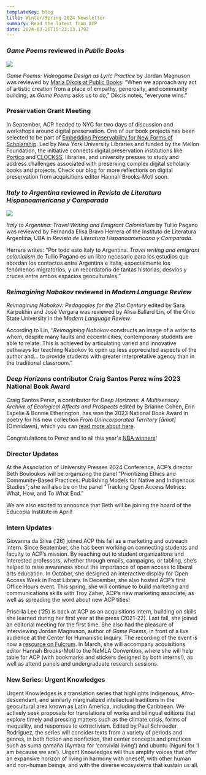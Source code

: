 ```yaml
---
templateKey: blog
title: Winter/Spring 2024 Newsletter
summary: Read the latest from ACP
date: 2024-03-26T15:23:13.179Z
---
```

### *Game Poems* ﻿reviewed in *Public Books*

![](assets/magnuson_cover_front_small.jpg)

*Game Poems: Videogame Design as Lyric Practice* by Jordan Magnuson was reviewed by [Maria Dikcis at Public Books](https://r20.rs6.net/tn.jsp?f=001GTx3jh-L6qd_1f-eFfDDaV60I4dJKYLFqmLqBHddFNuvatJLAablTswmC9N-VkR7ym0UfpUADjIA6alWLOcBRs-5XfOaju494f6bJnu9iX1Tynfj7pGH6IIcUqrf6lWmyq_KH2GYcIip13ySr4p2ouKyQimRlyDbnrFrPKR_rvoDRijgauOkW5PU4gS7ZpRO6CO42KmFKfo=&c=_VhwW0EXlpiUbq-HNRSs1dT6rmtIj8BehZeY7yM4FuqAnK8aHpBSZw==&ch=QucXrKT2LlEQShDcwfw81LfzJS7axTYVnJ4rkAwgvJpF3gbB-XeJcw==): “When we approach any act of artistic creation from a place of empathy, generosity, and community building, as *Game Poems* asks us to do,” Dikcis notes, “everyone wins.”

### Preservation Grant Meeting

In September, ACP headed to NYC for two days of discussion and workshops around digital preservation. One of our book projects has been selected to be part of [Embedding Preservability for New Forms of Scholarship](https://wp.nyu.edu/embedding_preservability/). Led by New York University Libraries and funded by the Mellon Foundation, the initiative connects digital preservation institutions like [Portico](https://r20.rs6.net/tn.jsp?f=001GTx3jh-L6qd_1f-eFfDDaV60I4dJKYLFqmLqBHddFNuvatJLAablTswmC9N-VkR70oaMIRM53ui5XTwLq3ZHikZnrDNUqAh4Ly-RSehXdGZ9-lVbtnEimqvnHQY4R0i17XAN37cbZYJhp1yTOlv7PQ==&c=_VhwW0EXlpiUbq-HNRSs1dT6rmtIj8BehZeY7yM4FuqAnK8aHpBSZw==&ch=QucXrKT2LlEQShDcwfw81LfzJS7axTYVnJ4rkAwgvJpF3gbB-XeJcw==) and [CLOCKSS](https://r20.rs6.net/tn.jsp?f=001GTx3jh-L6qd_1f-eFfDDaV60I4dJKYLFqmLqBHddFNuvatJLAablTswmC9N-VkR74Ibc-vDn7HkodzhNveGybHhi644V1FViIzDXj0HDYz_KKgCZiyJZGVJS9bePeLf6ovJr0As0vQo=&c=_VhwW0EXlpiUbq-HNRSs1dT6rmtIj8BehZeY7yM4FuqAnK8aHpBSZw==&ch=QucXrKT2LlEQShDcwfw81LfzJS7axTYVnJ4rkAwgvJpF3gbB-XeJcw==), libraries, and university presses to study and address challenges associated with preserving complex digital scholarly books and projects. Check our blog for more reflections on digital preservation from acquisitions editor Hannah Brooks-Motl soon.

### *Italy to Argentina* reviewed in *Revista de Literatura Hispanoamericana y Comparada*

![](assets/pagano.jpg)

*Italy to Argentina: Travel Writing and Emigrant Colonialism* by Tullio Pagano was reviewed by Fernanda Elisa Bravo Herrera of the Instituto de Literatura Argentina, UBA in *Revista de Literatura Hispanoamericana y Comparada*.

Herrera writes: “Por todo esto Italy to Argentina. *Travel writing and emigrant colonialism* de Tullio Pagano es un libro necesario para los estudios que abordan los contactos entre Argentina e Italia, especialmente los fenómenos migratorios, y un recordatorio de tantas historias, desvíos y cruces entre ambos espacios geoculturales.”

### *Reimagining Nabokov* reviewed in *Modern Language Re﻿view*

*Reimagining Nabokov: Pedagogies for the 21st Century* edited by Sara Karpukhin and José Vergara was reviewed by Alisa Ballard Lin, of the Ohio State University in the *Modern Language Review*.

According to Lin, “*Reimagining Nabokov* constructs an image of a writer to whom, despite many faults and eccentricities, contemporary students are able to relate. This is achieved by articulating varied and innovative pathways for teaching Nabokov to open up less appreciated aspects of the author and... to provide students with greater interpretative agency than in the traditional classroom.”

### *Deep Horizons* contributor Craig Santos Perez wins 2023 National Book Award

Craig Santos Perez, a contributor for *Deep Horizons: A Multisensory Archive of Ecological Affects and Prospects* edited by Brianne Cohen, Erin Espelie & Bonnie Etherington, has won the 2023 National Book Award in poetry for his new collection *From Unincorporated Territory \[åmot]* (Omnidawn), which you can [read more about here](https://press.uchicago.edu/ucp/books/book/distributed/F/bo196817480.html). 

Congratulations to Perez and to all this year's [NBA winners](https://r20.rs6.net/tn.jsp?f=001GTx3jh-L6qd_1f-eFfDDaV60I4dJKYLFqmLqBHddFNuvatJLAablTswmC9N-VkR71321oRtSfHcCEwvhn3vJl6g-JRL-TnAiNI5kWy0njOehz5jVwDMVr4N0RF11SEOz267D2V60ZnBTqJn7-jZQwuZ21RX8yHj0PfLjnVSd3-CGuOH9oGApOfb8lQGgdb4Kw0RufbFqSQHP2URrzJCXxg==&c=_VhwW0EXlpiUbq-HNRSs1dT6rmtIj8BehZeY7yM4FuqAnK8aHpBSZw==&ch=QucXrKT2LlEQShDcwfw81LfzJS7axTYVnJ4rkAwgvJpF3gbB-XeJcw==)!

### Director Updates

At the Association of University Presses 2024 Conference, ACP’s director Beth Bouloukos will be organizing the panel "Prioritizing Ethics and Community-Based Practices: Publishing Models for Native and Indigenous Studies"; she will also be on the panel "Tracking Open Access Metrics: What, How, and To What End."

We are also excited to announce that Beth will be joining the board of the Educopia Institute in April!

### Intern Updates

Giovanna da Silva (‘26) joined ACP this fall as a marketing and outreach intern. Since September, she has been working on connecting students and faculty to ACP’s mission. By reaching out to student organizations and interested professors, whether through emails, campaigns, or tabling, she’s helped to raise awareness about the importance of open access to liberal arts education. In October, she designed an interactive display for Open Access Week in Frost Library. In December, she also hosted ACP’s first Office Hours event. This spring, she will continue to build marketing and communications skills with Troy Zaher, ACP’s new marketing associate, as well as spreading the word about new ACP titles!

Priscilla Lee (‘25) is back at ACP as an acquisitions intern, building on skills she learned during her first year at the press (2021-22). Last fall, she joined an editorial meeting for the first time. She also had the pleasure of interviewing Jordan Magnuson, author of *Game Poems*, in front of a live audience at the Center for Humanistic Inquiry. The recording of the event is now a [resource on Fulcrum](https://r20.rs6.net/tn.jsp?f=001GTx3jh-L6qd_1f-eFfDDaV60I4dJKYLFqmLqBHddFNuvatJLAablTswmC9N-VkR7-ZgVqctxW2dARz1DLhBOjSun9dhpSZ4jlLPUbMLb-nQxF3Q5mRXFsa0MyUxT9oM4-0IPiCG9sQZHL9IZuII86bcyAyIsI_P9oCMZGQNnH43HZqJLYo2uyv9C_l2KVhhueEokU-5E4Ho=&c=_VhwW0EXlpiUbq-HNRSs1dT6rmtIj8BehZeY7yM4FuqAnK8aHpBSZw==&ch=QucXrKT2LlEQShDcwfw81LfzJS7axTYVnJ4rkAwgvJpF3gbB-XeJcw==). In March, she will accompany acquisitions editor Hannah Brooks-Motl to the NeMLA Convention, where she will help table for ACP (with bookmarks and stickers designed by both interns!), as well as attend panels and undergraduate research sessions.

### New Series: Urgent Knowledges

Urgent Knowledges is a translation series that highlights Indigenous, Afro-descendant, and similarly marginalized intellectual traditions in the geocultural area known as Latin America, including the Caribbean. We actively seek proposals for translations of works and bilingual editions that explore timely and pressing matters such as the climate crisis, forms of inequality, and responses to extractivism. Edited by Paul Schroeder Rodríguez, the series will consider texts from a variety of periods and genres, in both fiction and nonfiction, that center concepts and practices such as suma qamaña (Aymara for ‘convivial living’) and ubuntu (Nguni for ‘I am because we are’). Urgent Knowledges will thus amplify voices that offer an expansive horizon of living in harmony with oneself, with other human and non-human beings, and with the diverse ecosystems that sustain us all.